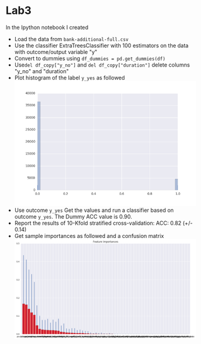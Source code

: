 # Lab3


In the Ipython notebook I created

* Load the data from `bank-additional-full.csv`
* Use the classifier ExtraTreesClassifier with 100 estimators on the data with outcome/output variable "y"
* Convert to dummies using `df_dummies = pd.get_dummies(df)`
* Use`del df_copy["y_no"]` and `del df_copy["duration"]` delete columns "y_no" and "duration"
* Plot histogram of the label `y_yes` as followed
![snsfig](./snsfig.png?raw=true)
* Use outcome `y_yes` Get the values and run a classifier based on outcome `y_yes`. The Dummy ACC value is 0.90.	
* Report the results of 10-Kfold stratified cross-validation: ACC: 0.82 (+/- 0.14)
* Get sample importances as followed and a confusion matrix
![importances](./importances.png?raw=true)




